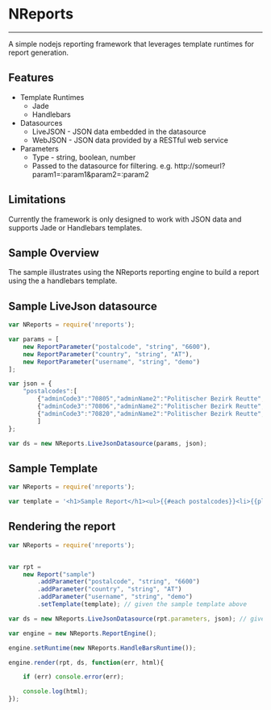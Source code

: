 # NReports
-------------

A simple nodejs reporting framework that leverages template runtimes for report generation. 

## Features
* Template Runtimes
	+ Jade
	+ Handlebars
* Datasources
	+ LiveJSON - JSON data embedded in the datasource
	+ WebJSON - JSON data provided by a RESTful web service	
* Parameters
	+ Type - string, boolean, number
	+ Passed to the datasource for filtering. e.g. http://someurl?param1=:param1&param2=:param2

## Limitations
Currently the framework is only designed to work with JSON data and supports Jade or Handlebars templates.

## Sample Overview
The sample illustrates using the NReports reporting engine to build a report using the a handlebars template.

## Sample LiveJson datasource
```javascript
var NReports = require('nreports');

var params = [
	new ReportParameter("postalcode", "string", "6600"),
	new ReportParameter("country", "string", "AT"),
	new ReportParameter("username", "string", "demo")
];

var json = {
	"postalcodes":[
		{"adminCode3":"70805","adminName2":"Politischer Bezirk Reutte","adminName3":"Breitenwang","adminCode2":"708","postalcode":"6600","adminCode1":"07","countryCode":"AT","lng":10.7333333,"placeName":"Breitenwang","lat":47.4833333,"adminName1":"Tirol"},
		{"adminCode3":"70806","adminName2":"Politischer Bezirk Reutte","adminName3":"Ehenbichl","adminCode2":"708","postalcode":"6600","adminCode1":"07","countryCode":"AT","lng":10.7,"placeName":"Ehenbichl","lat":47.4666667,"adminName1":"Tirol"},
		{"adminCode3":"70820","adminName2":"Politischer Bezirk Reutte","adminName3":"Lechaschau","adminCode2":"708","postalcode":"6600","adminCode1":"07","countryCode":"AT","lng":10.7,"placeName":"Lechaschau","lat":47.4833333,"adminName1":"Tirol"}
		]
};

var ds = new NReports.LiveJsonDatasource(params, json);

```

## Sample Template
```javascript
var NReports = require('nreports');

var template = '<h1>Sample Report</h1><ul>{{#each postalcodes}}<li>{{placeName}}</li>{{/each}}</ul><h3>Report Footer here...</h3>';

```

## Rendering the report
```javascript
var NReports = require('nreports');


var rpt = 
	new Report("sample")
		.addParameter("postalcode", "string", "6600")
		.addParameter("country", "string", "AT")
		.addParameter("username", "string", "demo")
		.setTemplate(template); // given the sample template above

var ds = new NReports.LiveJsonDatasource(rpt.parameters, json); // given the JSON from the sample datasource above

var engine = new NReports.ReportEngine();

engine.setRuntime(new NReports.HandleBarsRuntime());

engine.render(rpt, ds, function(err, html){

	if (err) console.error(err);		

	console.log(html);
});

```